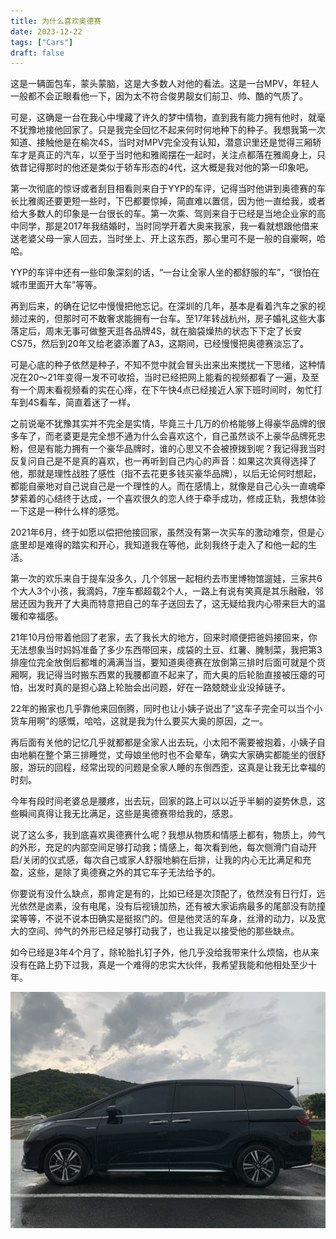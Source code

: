 ```yaml
---
title: 为什么喜欢奥德赛
date: 2023-12-22
tags: ["Cars"]
draft: false
---
```


这是一辆面包车，蒙头蒙脑，这是大多数人对他的看法。这是一台MPV，年轻人一般都不会正眼看他一下，因为太不符合俊男靓女们前卫、帅、酷的气质了。

可是，这确是一台在我心中埋藏了许久的梦中情物，直到我有能力拥有他时，就毫不犹豫地接他回家了。只是我完全回忆不起来何时何地种下的种子。我想我第一次知道、接触他是在榆次4S，当时对MPV完全没有认知，潜意识里还是觉得三厢轿车才是真正的汽车，以至于当时他和雅阁摆在一起时，关注点都落在雅阁身上，只依昔记得那时的他还是类似于轿车形态的4代，这大概是我对他的第一印象吧。

第一次彻底的惊讶或者刮目相看则来自于YYP的车评，记得当时他讲到奥德赛的车长比雅阁还要更短一些时，下巴都要惊掉，简直难以置信，因为他一直给我，或者给大多数人的印象是一台很长的车。第一次乘、驾则来自于已经是当地企业家的高中同学，那是2017年我结婚时，当时同学开着大奥来我家，我一看就想跟他借来送老婆父母一家人回去，当时坐上、开上这东西，那心里可不是一般的自豪啊，哈哈。

YYP的车评中还有一些印象深刻的话，“一台让全家人坐的都舒服的车”，“很怕在城市里面开大车”等等。

再到后来，的确在记忆中慢慢把他忘记。在深圳的几年，基本是看着汽车之家的视频过来的，但那时可不敢奢求能拥有一台车。至17年转战杭州，房子婚礼这些大事落定后，周末无事可做整天逛各品牌4S，就在脑袋燥热的状态下下定了长安CS75，然后到20年又给老婆添置了A3，这期间，已经慢慢把奥德赛淡忘了。

可是心底的种子依然是种子，不知不觉中就会冒头出来出来搅扰一下思绪，这种情况在20～21年变得一发不可收拾，当时已经把网上能看的视频都看了一遍，及至有一个周末看视频看的实在心㾕，在下午快4点已经接近人家下班时间时，匆忙打车到4S看车，简直着迷了一样。

之前说毫不犹豫其实并不完全是实情，毕竟三十几万的价格能够上得豪华品牌的很多车了，而老婆更是完全想不通为什么会喜欢这个，自己虽然谈不上豪华品牌死忠粉，但是有能力拥有一个豪华品牌时，谁的心思又不会被撩拨到呢？我记得我当时反复问自己是不是真的喜欢，也一再听到自己内心的声音：如果这次真得选择了他，那就是理性战胜了感性（指不去花更多钱买豪华品牌），以后无论何时想起，都能自豪地对自己说自己是一个理性的人。而在感情上，就像是自己心头一直魂牵梦萦着的心结终于达成，一个喜欢很久的恋人终于牵手成功，修成正轨，我想体验一下这是一种什么样的感觉。

2021年6月，终于如愿以偿把他接回家，虽然没有第一次买车的激动难奈，但是心底里却是难得的踏实和开心，我知道我在等他，此刻我终于走入了和他一起的生活。

第一次的欢乐来自于提车没多久，几个邻居一起相约去市里博物馆遛娃，三家共6个大人3个小孩，我滴妈，7座车都超载2个人，一路上有说有笑真是其乐融融，邻居还因为我开了大奥而特意把自己的车子送回去了，这无疑给我内心带来巨大的温暖和幸福感。

21年10月份带着他回了老家，去了我长大的地方，回来时顺便把爸妈接回来，你无法想象当时妈妈准备了多少东西带回来，成袋的土豆、红薯、腌制菜，我把第3排座位完全放倒后都堆的满满当当，要知道奥德赛在放倒第三排时后面可就是个货厢啊，我记得当时搬东西累的我腰都直不起来了，而大奥的后轮胎直接被压瘪的可怕，出发时真的是担心路上轮胎会出问题，好在一路兢兢业业没掉链子。

22年的搬家也几乎靠他来回倒腾，同时也让小姨子说出了“这车子完全可以当个小货车用啊”的感慨，哈哈，这就是我为什么要买大奥的原因，之一。

再后面有关他的记忆几乎就都都是全家人出去玩，小太阳不需要被抱着，小姨子自由地躺在整个第三排睡觉，丈母娘坐他时也不会晕车，确实大家确实都能坐的很舒服，游玩的回程，经常出现的问题是全家人睡的东倒西歪，这真是让我无比幸福的时刻。

今年有段时间老婆总是腰疼，出去玩，回家的路上可以以近乎半躺的姿势休息，这些瞬间真得让我无比满足，这些是奥德赛带给我的，感恩。

说了这么多，我到底喜欢奥德赛什么呢？我想从物质和情感上都有，物质上，帅气的外形，充足的内部空间足够打动我；情感上，每次看到他，每次侧滑门自动开启/关闭的仪式感，每次自己或家人舒服地躺在后排，让我的内心无比满足和充盈，这些，是除了奥德赛之外的其它车子无法给予的。

你要说有没什么缺点，那肯定是有的，比如已经是次顶配了，依然没有日行灯，远光依然是卤素，没有电尾，没有后视镜加热，还有被大家诟病最多的尾部没有防撞梁等等，不说不说本田确实是挺抠门的。但是他灵活的车身，丝滑的动力，以及宽大的空间、帅气的外形已经足够打动我了，也让我足以接受他的那些缺点。

如今已经是3年4个月了，除轮胎扎钉子外，他几乎没给我带来什么烦恼，也从来没有在路上扔下过我，真是一个难得的忠实大伙伴，我希望我能和他相处至少十年。

![](featuredImagePreview.jpg "")
